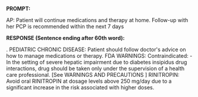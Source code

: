 **PROMPT:**

AP:  Patient will continue medications and therapy at home. Follow-up with her PCP is recommended within the next 7 days

**RESPONSE (Sentence ending after 60th word):**

.  PEDIATRIC CHRONIC DISEASE:  Patient should follow doctor's advice on how to manage medications or therapy. FDA WARNINGS:  Contraindicated:  - In the setting of severe hepatic impairment due to diabetes insipidus drug interactions, drug should be taken only under the supervision of a health care professional. [See WARNINGS AND PRECAUTIONS ]  RINITROPIN:  Avoid oral RINITROPIN at dosage levels above 250 mg/day due to a significant increase in the risk associated with higher doses. 
